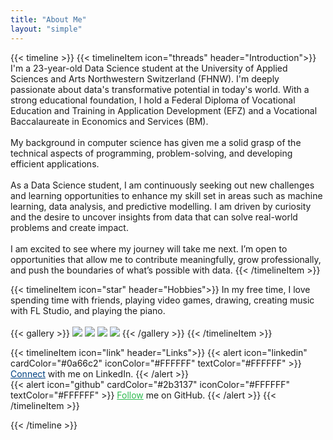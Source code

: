 ```yaml
---
title: "About Me"
layout: "simple"
---
```

{{< timeline >}}
{{< timelineItem icon="threads" header="Introduction">}}
I'm a 23-year-old Data Science student at the University of Applied Sciences and Arts Northwestern Switzerland (FHNW). 
I'm deeply passionate about data's transformative potential in today's world. With a strong educational foundation, 
I hold a Federal Diploma of Vocational Education and Training in Application Development (EFZ) and a Vocational Baccalaureate in Economics and Services (BM).
<br>
<br>
My background in computer science has given me a solid grasp of the technical aspects of programming, problem-solving, and developing efficient applications.
<br>
<br>
As a Data Science student, I am continuously seeking out new challenges and learning opportunities to enhance my skill set in areas such as machine learning, data analysis, and predictive modelling. 
I am driven by curiosity and the desire to uncover insights from data that can solve real-world problems and create impact.
<br>
<br>
I am excited to see where my journey will take me next. I’m open to opportunities that allow me to contribute meaningfully, grow professionally, and push the boundaries of what’s possible with data.
{{< /timelineItem >}}


{{< timelineItem icon="star" header="Hobbies">}}
In my free time, I love spending time with friends, playing video games, drawing, creating music with FL Studio, and playing the piano.
<br>
<br>
{{< gallery >}}
<img src="/gallery/video-games.webp" class="grid-w50 md:grid-w33 xl:grid-w25" />
<img src="/gallery/drawing.webp" class="grid-w50 md:grid-w33 xl:grid-w25" />
<img src="/gallery/music.webp" class="grid-w50 md:grid-w33 xl:grid-w25" />
<img src="/gallery/piano.webp" class="grid-w50 md:grid-w33 xl:grid-w25" />
{{< /gallery >}}
{{< /timelineItem >}}


{{< timelineItem icon="link" header="Links">}}
{{< alert icon="linkedin" cardColor="#0a66c2" iconColor="#FFFFFF" textColor="#FFFFFF" >}}
<a href="https://www.linkedin.com/in/perinpagumar-munnanathan-799556253/" style="color: #004182;" target="_blank">Connect</a>
with me on LinkedIn.
{{< /alert >}}
<br>
{{< alert icon="github" cardColor="#2b3137" iconColor="#FFFFFF" textColor="#FFFFFF" >}}
<a href="https://github.com/infamousperi" style="color: #2dba4e;" target="_blank">Follow</a>
me on GitHub.
{{< /alert >}}
{{< /timelineItem >}}

{{< /timeline >}}

